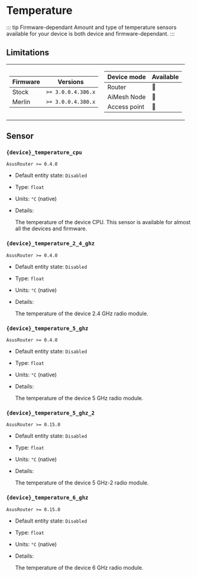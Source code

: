 # Temperature

::: tip Firmware-dependant
Amount and type of temperature sensors available for your device is both device and firmware-dependant.
:::

## Limitations

<table><tr><td>

|Firmware|          Versions|
|--------|------------------|
|Stock   |`>= 3.0.0.4.386.x`|
|Merlin  |`>= 3.0.0.4.380.x`|
</td><td>

| Device mode|    Available|
|------------|-------------|
|Router      |:green_heart:|
|AiMesh Node |:green_heart:|
|Access point|:green_heart:|
</td></tr></table>

## Sensor

### `{device}_temperature_cpu`

`AsusRouter >= 0.4.0`

-   Default entity state: `Disabled`
-   Type: `float`
-   Units: `°C` (native)
-   Details:

    The temperature of the device CPU. This sensor is available for almost all the devices and firmware.

### `{device}_temperature_2_4_ghz`

`AsusRouter >= 0.4.0`

-   Default entity state: `Disabled`
-   Type: `float`
-   Units: `°C` (native)
-   Details:

    The temperature of the device 2.4 GHz radio module.

### `{device}_temperature_5_ghz`

`AsusRouter >= 0.4.0`

-   Default entity state: `Disabled`
-   Type: `float`
-   Units: `°C` (native)
-   Details:

    The temperature of the device 5 GHz radio module.

### `{device}_temperature_5_ghz_2`

`AsusRouter >= 0.15.0`

-   Default entity state: `Disabled`
-   Type: `float`
-   Units: `°C` (native)
-   Details:

    The temperature of the device 5 GHz-2 radio module.

### `{device}_temperature_6_ghz`

`AsusRouter >= 0.15.0`

-   Default entity state: `Disabled`
-   Type: `float`
-   Units: `°C` (native)
-   Details:

    The temperature of the device 6 GHz radio module.


